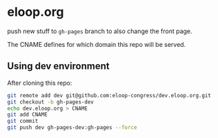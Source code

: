 # eloop.org

push new stuff to `gh-pages` branch to also change the front page.

The CNAME defines for which domain this repo will be served.

## Using dev environment

After cloning this repo:

```bash
git remote add dev git@github.com:eloop-congress/dev.eloop.org.git
git checkout -b gh-pages-dev
echo dev.eloop.org > CNAME
git add CNAME
git commit
git push dev gh-pages-dev:gh-pages --force
```
